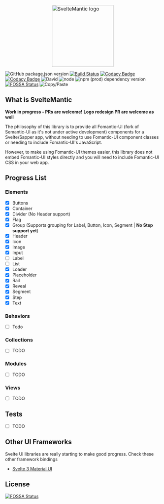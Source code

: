 <div>
    <img style="width: 200px;height: auto;font-size: 1rem;margin-left: auto;display: block;position: relative;vertical-align: middle;background-color: transparent;margin-right: auto;" src="logo.png" alt="SvelteMantic logo">
</div>

![GitHub package.json version](https://img.shields.io/github/package-json/v/titans-inc/sveltemantic)
[![Build Status](https://travis-ci.com/titans-inc/sveltemantic.svg?branch=master)](https://travis-ci.com/titans-inc/sveltemantic)
[![Codacy Badge](https://api.codacy.com/project/badge/Grade/dcab98211f284a08ba6729e5cb1753e1)](https://www.codacy.com/app/deviprsd/sveltemantic?utm_source=github.com&amp;utm_medium=referral&amp;utm_content=titans-inc/sveltemantic&amp;utm_campaign=Badge_Grade)
[![Codacy Badge](https://api.codacy.com/project/badge/Coverage/dcab98211f284a08ba6729e5cb1753e1)](https://www.codacy.com/app/deviprsd/sveltemantic?utm_source=github.com&utm_medium=referral&utm_content=titans-inc/sveltemantic&utm_campaign=Badge_Coverage)
![David](https://img.shields.io/david/titans-inc/sveltemantic)
![node](https://img.shields.io/node/v/sveltemantic)
![npm (prod) dependency version](https://img.shields.io/npm/dependency-version/sveltemantic/svelte)
[![FOSSA Status](https://app.fossa.io/api/projects/git%2Bgithub.com%2Ftitans-inc%2Fsveltemantic.svg?type=shield)](https://app.fossa.io/projects/git%2Bgithub.com%2Ftitans-inc%2Fsveltemantic?ref=badge_shield)
![Copy/Paste](https://github.com/titans-inc/sveltemantic/report/jscpd-badge.svg)

## What is SvelteMantic
**Work in progress - PRs are welcome!**
**Logo redesign PR are welcome as well**

The philosophy of this library is to provide all Fomantic-UI (fork of Semantic-UI as it's not under active development) components for a Svelte/Sapper app, without needing to use Fomantic-UI component classes or needing to include Fomantic-UI's JavaScript.

However, to make using Fomantic-UI themes easier, this library does not embed Fomantic-UI styles directly and you will need to include Fomantic-UI CSS in your web app.

## Progress List
### Elements
-   [x] Buttons
-   [x] Container
-   [x] Divider (No Header support)
-   [x] Flag
-   [x] Group (Supports grouping for Label, Button, Icon, Segment | **No Step support yet**)
-   [x] Header
-   [x] Icon
-   [x] Image
-   [x] Input
-   [ ] Label
-   [ ] List
-   [x] Loader
-   [x] Placeholder
-   [x] Rail
-   [x] Reveal
-   [x] Segment
-   [x] Step
-   [x] Text

### Behaviors
-   [ ] Todo

### Collections
-   [ ] TODO

### Modules
-   [ ] TODO

### Views
-   [ ] TODO

## Tests
-   [ ] TODO

## Other UI Frameworks
Svelte UI libraries are really starting to make good progress. Check these other framework bindings
-   [Svelte 3 Material UI](https://github.com/hperrin/svelte-material-ui)

## License
[![FOSSA Status](https://app.fossa.io/api/projects/git%2Bgithub.com%2Ftitans-inc%2Fsveltemantic.svg?type=large)](https://app.fossa.io/projects/git%2Bgithub.com%2Ftitans-inc%2Fsveltemantic?ref=badge_large)
